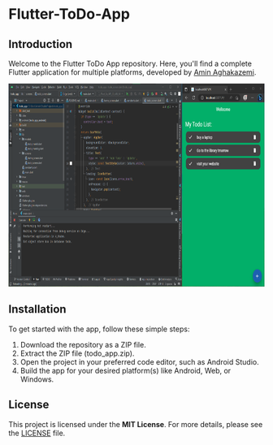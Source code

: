 # Flutter-ToDo-App

## Introduction

Welcome to the Flutter ToDo App repository.
Here, you'll find a complete Flutter application for multiple platforms, developed by [Amin Aghakazemi](https://aminakazemi.info).


<p align="center">
  <img src="Image1.png" height="400px" alt="App Screenshot">
</p>


## Installation

To get started with the app, follow these simple steps:

1. Download the repository as a ZIP file.
2. Extract the ZIP file (todo_app.zip).
3. Open the project in your preferred code editor, such as Android Studio.
4. Build the app for your desired platform(s) like Android, Web, or Windows.

## License

This project is licensed under the **MIT License**. For more details, please see the [LICENSE](https://github.com/Amin-Aghakazemi/Flutter-ToDo-App/blob/main/LICENSE) file.
